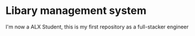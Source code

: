 # Libary management system
I'm now a ALX Student, this is my first repository as a full-stacker engineer
